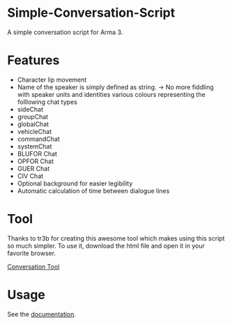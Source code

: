 # Simple-Conversation-Script
A simple conversation script for Arma 3.

# Features
- Character lip movement
- Name of the speaker is simply defined as string. -> No more fiddling with speaker units and identities
various colours representing the folllowing chat types
- sideChat
- groupChat
- globalChat
- vehicleChat
- commandChat
- systemChat
- BLUFOR Chat
- OPFOR Chat
- GUER Chat
- CIV Chat
- Optional background for easier legibility
- Automatic calculation of time between dialogue lines


# Tool
Thanks to tr3b for creating this awesome tool which makes using this script so much simpler. To use it, download the html file and open it in your favorite browser.

 [Conversation Tool](https://www.file-upload.net/download-12620151/arma3_conv.html.html)
 
# Usage
See the [documentation](https://github.com/R3voA3/Simple-Conversation-Script/blob/3f6b7e7b14b6d74503443694bc610b75d8d27649/conversation.sqf#L29).
